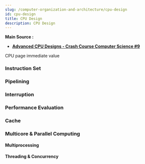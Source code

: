 ```yaml
---
slug: /computer-organization-and-architecture/cpu-design
id: cpu-design
title: CPU Design
description: CPU Design
---
```


**Main Source :**

- **[Advanced CPU Designs - Crash Course Computer Science #9](https://youtu.be/rtAlC5J1U40?si=wae6I4lznG73wuzx)**

CPU page
immediate value

### Instruction Set

### Pipelining

### Interruption

### Performance Evaluation

### Cache

### Multicore & Parallel Computing

#### Multiprocessing

#### Threading & Concurrency
